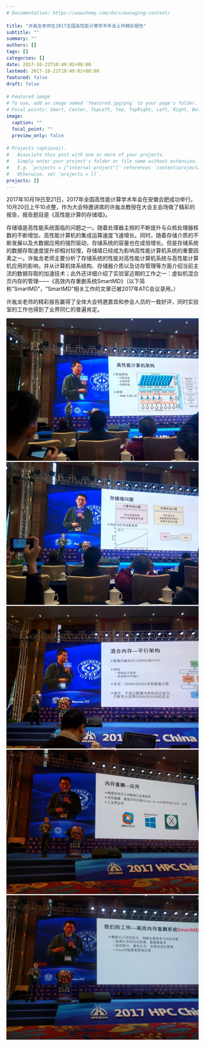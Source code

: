 ```yaml
---
# Documentation: https://wowchemy.com/docs/managing-content/

title: "许胤龙老师在2017全国高性能计算学术年会上作精彩报告"
subtitle: ""
summary: ""
authors: []
tags: []
categories: []
date: 2017-10-22T10:49:02+08:00
lastmod: 2017-10-22T10:49:02+08:00
featured: false
draft: false

# Featured image
# To use, add an image named `featured.jpg/png` to your page's folder.
# Focal points: Smart, Center, TopLeft, Top, TopRight, Left, Right, BottomLeft, Bottom, BottomRight.
image:
  caption: ""
  focal_point: ""
  preview_only: false

# Projects (optional).
#   Associate this post with one or more of your projects.
#   Simply enter your project's folder or file name without extension.
#   E.g. `projects = ["internal-project"]` references `content/project/deep-learning/index.md`.
#   Otherwise, set `projects = []`.
projects: []
---
```


2017年10月19日至21日，2017年全国高性能计算学术年会在安徽合肥成功举行。10月20日上午10点整，作为大会特邀讲席的许胤龙教授在大会主会场做了精彩的报告，报告题目是《高性能计算的存储墙》。


存储墙是高性能系统面临的问题之一。随着处理器主频的不断提升与众核处理器核数的不断增加，高性能计算机的集成运算速度飞速增长。同时，随着存储介质的不断发展以及大数据应用的强烈驱动，存储系统的容量也在成倍增长。但是存储系统的数据存取速度提升却相对较慢，存储墙已经成为影响高性能计算机系统的重要因素之一。许胤龙老师主要分析了存储系统的性能对高性能计算机系统与高性能计算机应用的影响，并从计算机体系结构、存储器介质以及访存管理等方面介绍当前主流的数据存取的加速技术；此外还详细介绍了实验室近期的工作之一：虚拟机混合页内存的管理——《高效内存重删系统SmartMD》（以下简称“SmartMD”，“SmartMD”相关工作的文章已被2017年ATC会议录用。）

许胤龙老师的精彩报告赢得了全体大会特邀嘉宾和参会人员的一致好评，同时实验室的工作也得到了业界同仁的普遍肯定。

![2.1-1.jpg](2.1-1.jpg)
![2.0.jpg](2.0.jpg)
![2.jpg](2.jpg)
![3.jpg](3.jpg)
![4.jpg](4.jpg)

